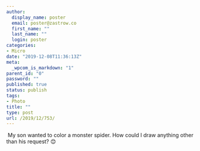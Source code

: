 ```yaml
---
author:
  display_name: poster
  email: poster@zastrow.co
  first_name: ""
  last_name: ""
  login: poster
categories:
- Micro
date: "2019-12-08T11:36:13Z"
meta:
  _wpcom_is_markdown: "1"
parent_id: "0"
password: ""
published: true
status: publish
tags:
- Photo
title: ""
type: post
url: /2019/12/753/
---
```

<p><img src="{{ site.baseurl }}/assets/2019/12/75472276_2657610857894820_2892917849158341200_n.jpg?_nc_ht=scontent.cdninstagram.com&amp;oh=02ef6e053d5b089845ca3376494c041e&amp;oe=5E85281B" alt="" /> My son wanted to color a monster spider. How could I draw anything other than his request? 😊</p>
